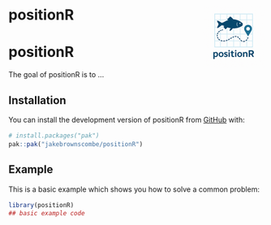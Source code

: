 # positionR <img src="man/figures/logo.png" align="right" height="120" alt="" />

# positionR

<!-- badges: start -->
<!-- badges: end -->

The goal of positionR is to ...

## Installation

You can install the development version of positionR from [GitHub](https://github.com/) with:

``` r
# install.packages("pak")
pak::pak("jakebrownscombe/positionR")
```

## Example

This is a basic example which shows you how to solve a common problem:

``` r
library(positionR)
## basic example code
```

